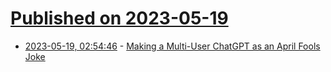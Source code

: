 # [Published on 2023-05-19](index.md)

* [2023-05-19, 02:54:46](https://lobste.rs/s/mwktml/making_multi_user_chatgpt_as_april_fools) - [Making a Multi-User ChatGPT as an April Fools Joke](https://izzy.sh/blog/00002-lunai-beginnings/)
